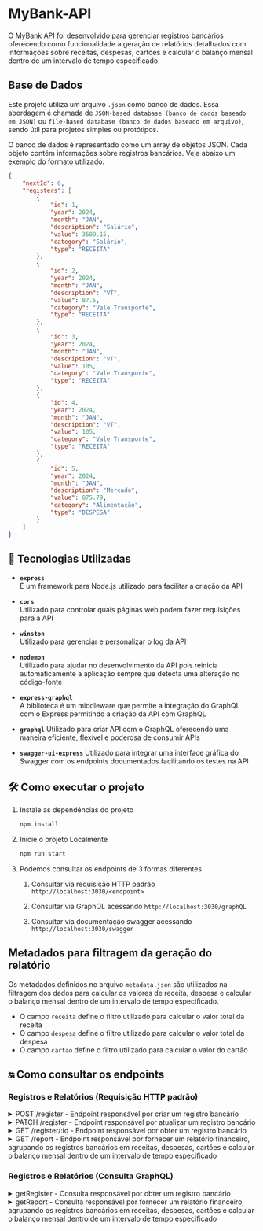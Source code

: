 # MyBank-API

O MyBank API foi desenvolvido para gerenciar registros bancários oferecendo como funcionalidade a geração de relatórios detalhados com informações sobre receitas, despesas, cartões e calcular o balanço mensal dentro de um intervalo de tempo especificado.

## Base de Dados

Este projeto utiliza um arquivo `.json` como banco de dados. Essa abordagem é chamada de `JSON-based database (banco de dados baseado em JSON)` ou `file-based database (banco de dados baseado em arquivo)`, sendo útil para projetos simples ou protótipos.

O banco de dados é representado como um array de objetos JSON. Cada objeto contém informações sobre registros bancários. Veja abaixo um exemplo do formato utilizado:

```json
{
    "nextId": 6,
    "registers": [
        {
            "id": 1,
            "year": 2024,
            "month": "JAN",
            "description": "Salário",
            "value": 3609.15,
            "category": "Salário",
            "type": "RECEITA"
        },
        {
            "id": 2,
            "year": 2024,
            "month": "JAN",
            "description": "VT",
            "value": 87.5,
            "category": "Vale Transporte",
            "type": "RECEITA"
        },
        {
            "id": 3,
            "year": 2024,
            "month": "JAN",
            "description": "VT",
            "value": 105,
            "category": "Vale Transporte",
            "type": "RECEITA"
        },
        {
            "id": 4,
            "year": 2024,
            "month": "JAN",
            "description": "VT",
            "value": 105,
            "category": "Vale Transporte",
            "type": "RECEITA"
        },
        {
            "id": 5,
            "year": 2024,
            "month": "JAN",
            "description": "Mercado",
            "value": 875.79,
            "category": "Alimentação",
            "type": "DESPESA"
        }
    ]
}
```

## 🚀 Tecnologias Utilizadas

-   **`express`**  
    É um framework para Node.js utilizado para facilitar a criação da API

-   **`cors`**  
    Utilizado para controlar quais páginas web podem fazer requisições para a API

-   **`winston`**  
    Utilizado para gerenciar e personalizar o log da API

-   **`nodemon`**  
    Utilizado para ajudar no desenvolvimento da API pois reinicia automaticamente a aplicação sempre que detecta uma alteração no código-fonte

-   **`express-graphql`**  
    A biblioteca é um middleware que permite a integração do GraphQL com o Express permitindo a criação da API com GraphQL

-   **`graphql`**
    Utilizado para criar API com o GraphQL oferecendo uma maneira eficiente, flexível e poderosa de consumir APIs

-   **`swagger-ui-express`**
    Utilizado para integrar uma interface gráfica do Swagger com os endpoints documentados facilitando os testes na API

## 🛠️ Como executar o projeto

1. Instale as dependências do projeto

    ```sh
    npm install
    ```

2. Inicie o projeto Localmente

    ```sh
    npm run start
    ```

3. Podemos consultar os endpoints de 3 formas diferentes

    1. Consultar via requisição HTTP padrão `http://localhost:3030/<endpoint>`

    2. Consultar via GraphQL acessando `http://localhost:3030/graphQL`

    3. Consultar via documentação swagger acessando `http://localhost:3030/swagger`

## Metadados para filtragem da geração do relatório

Os metadados definidos no arquivo `metadata.json` são utilizados na filtragem dos dados para calcular os valores de receita, despesa e calcular o balanço mensal dentro de um intervalo de tempo especificado.

-   O campo `receita` define o filtro utilizado para calcular o valor total da receita
-   O campo `despesa` define o filtro utilizado para calcular o valor total da despesa
-   O campo `cartao` define o filtro utilizado para calcular o valor do cartão

## 🔛 Como consultar os endpoints

### Registros e Relatórios (Requisição HTTP padrão)

<details>
  <summary>POST /register - Endpoint responsável por criar um registro bancário</summary>

#### **Parâmetros da Requisição**

| **Tipo** | **Parâmetro** | **Descrição**                  | **Obrigatório** |
| -------- | ------------- | ------------------------------ | --------------- |
| body     | `year`        | Ano do registro bancário       | Sim             |
| body     | `month`       | Mês do registro bancário       | Sim             |
| body     | `description` | Descrição do registro bancário | Sim             |
| body     | `value`       | Valor do registro bancário     | Sim             |
| body     | `category`    | Categoria do registro bancário | Sim             |
| body     | `type`        | Tipo do registro bancário      | Sim             |

#### **Respostas da Requisição**

| **Código** | **Status**  | **Descrição**                            |
| ---------- | ----------- | ---------------------------------------- |
| 201        | Created     | Registro bancário criado com sucesso     |
| 400        | Bad Request | Houve um erro ao criar registro bancário |

#### **Resposta 201 do endpoint**

```json
{
    "id": 1,
    "year": 2024,
    "month": "JAN",
    "description": "Salário",
    "value": 3609.15,
    "category": "Salário",
    "type": "RECEITA"
}
```

</details>

<details>
  <summary>PATCH /register - Endpoint responsável por atualizar um registro bancário</summary>

#### **Parâmetros da Requisição**

| **Tipo**          | **Parâmetro** | **Descrição**                  | **Obrigatório** |
| ----------------- | ------------- | ------------------------------ | --------------- |
| parâmetro de rota | `id`          | Ano do registro bancário       | Sim             |
| body              | `year`        | Ano do registro bancário       | Não             |
| body              | `month`       | Mês do registro bancário       | Não             |
| body              | `description` | Descrição do registro bancário | Não             |
| body              | `value`       | Valor do registro bancário     | Não             |
| body              | `category`    | Categoria do registro bancário | Não             |
| body              | `type`        | Tipo do registro bancário      | Não             |

#### **Respostas da Requisição**

| **Código** | **Status**  | **Descrição**                                  |
| ---------- | ----------- | ---------------------------------------------- |
| 200        | OK          | Registro bancário atualizado com sucesso       |
| 400        | Bad Request | Houve um erro ao atualizar o registro bancário |

#### **Resposta 200 do endpoint**

```json
{
    "id": 1,
    "year": 2024,
    "month": "JAN",
    "description": "Salário",
    "value": 3609.15,
    "category": "Salário",
    "type": "RECEITA"
}
```

</details>

<details>
  <summary>GET /register/:id - Endpoint responsável por obter um registro bancário</summary>

#### **Respostas da Requisição**

| **Código** | **Status**  | **Descrição**                              |
| ---------- | ----------- | ------------------------------------------ |
| 200        | OK          | Registro bancário obtido com sucesso       |
| 400        | Bad Request | Houve um erro ao obter o registro bancário |

#### **Resposta 200 do endpoint**

```json
{
    "id": 1,
    "year": 2024,
    "month": "JAN",
    "description": "Salário",
    "value": 3609.15,
    "category": "Salário",
    "type": "RECEITA"
}
```

</details>

<details>
  <summary>GET /report - Endpoint responsável por fornecer um relatório financeiro, agrupando os registros bancários em receitas, despesas, cartões e calcular o balanço mensal dentro de um intervalo de tempo especificado</summary>

#### **Parâmetros da Requisição**

| **Tipo** | **Parâmetro** | **Descrição**                        | **Obrigatório** |
| -------- | ------------- | ------------------------------------ | --------------- |
| query    | `month`       | Mês utilizado para criar o relatório | Não             |
| query    | `year`        | Ano utilizado para criar o relatório | Não             |

#### **Exemplos de uso dos parâmetros**

Mês

-   Caso o mês não seja fornecido o relatório será criado baseado no mês atual
-   Fornecer `*` no mês o relatório será criado baseado em todos os meses
-   Fornecer vários meses `jan,fev,mar` o relatório será criado baseado nesses meses

Ano

-   Caso o ano não seja fornecido o relatório será criado baseado no ano atual
-   Fornecer `*` no ano o relatório será criado baseado em todos os anos desde 2020
-   Fornecer vários anos `2023,2024` o relatório será criado baseado nesses anos

#### **Respostas da Requisição**

| **Código** | **Status**  | **Descrição**                      |
| ---------- | ----------- | ---------------------------------- |
| 200        | OK          | Relatório gerado com sucesso       |
| 400        | Bad Request | Houve um erro ao gerar o relatório |

#### **Resposta 200 do endpoint**

```json
{
    "ano": [2024],
    "mes": ["JAN"],
    "receita": 3906.65,
    "despesa": 2519.7,
    "saldo": 1386.95,
    "cartao": 498.44,
    "receitas": [
        {
            "categoria": "Salário",
            "valor": 3609.15
        },
        {
            "categoria": "Vale Transporte",
            "valor": 297.5
        }
    ],
    "despesas": [
        {
            "categoria": "Alimentação",
            "valor": 875.79
        },
        {
            "categoria": "Gasolina",
            "valor": 664.7
        },
        {
            "categoria": "Convênio",
            "valor": 271.87
        },
        {
            "categoria": "Digital",
            "valor": 242.59
        },
        {
            "categoria": "Compra",
            "valor": 135.85
        },
        {
            "categoria": "Ingresso",
            "valor": 120
        },
        {
            "categoria": "Internet",
            "valor": 119.91
        },
        {
            "categoria": "Tim",
            "valor": 53.99
        },
        {
            "categoria": "Cabeleireiro",
            "valor": 35
        }
    ]
}
```

</details>

### Registros e Relatórios (Consulta GraphQL)

<details>
  <summary>getRegister - Consulta responsável por obter um registro bancário</summary>

#### **Consulta GraphQL**

```
{
  getRegister(id: 1) {
    id
    year
    month
    description
    value
    category
    type
  }
}
```

#### **Resposta da Consulta**

```json
{
    "data": {
        "getRegister": {
            "id": 1,
            "year": 2024,
            "month": "JAN",
            "description": "Salário",
            "value": 3609.15,
            "category": "Salário",
            "type": "RECEITA"
        }
    }
}
```

</details>

<details>
  <summary>getReport - Consulta responsável por fornecer um relatório financeiro, agrupando os registros bancários em receitas, despesas, cartões e calcular o balanço mensal dentro de um intervalo de tempo especificado</summary>

#### **Exemplos de uso dos parâmetros**

Mês

-   Caso o mês não seja fornecido o relatório será criado baseado no mês atual
-   Fornecer `*` no mês o relatório será criado baseado em todos os meses
-   Fornecer vários meses `jan,fev,mar` o relatório será criado baseado nesses meses

Ano

-   Caso o ano não seja fornecido o relatório será criado baseado no ano atual
-   Fornecer `*` no ano o relatório será criado baseado em todos os anos desde 2020
-   Fornecer vários anos `2023,2024` o relatório será criado baseado nesses anos

#### **Consulta GraphQL**

```
{
  getReport(month: "nov", year: "2024") {
    ano
    mes
    receita
    despesa
    saldo
    cartao
    balanco
    receitas {
      categoria
      valor
    }
    despesas {
      categoria
      valor
    }
  }
}
```

#### **Resposta da Consulta**

```json
{
    "data": {
        "getRegister": {
            "ano": [2024],
            "mes": ["JAN"],
            "receita": 3906.65,
            "despesa": 2519.7,
            "saldo": 1386.95,
            "cartao": 498.44,
            "receitas": [
                {
                    "categoria": "Salário",
                    "valor": 3609.15
                },
                {
                    "categoria": "Vale Transporte",
                    "valor": 297.5
                }
            ],
            "despesas": [
                {
                    "categoria": "Alimentação",
                    "valor": 875.79
                },
                {
                    "categoria": "Gasolina",
                    "valor": 664.7
                },
                {
                    "categoria": "Convênio",
                    "valor": 271.87
                },
                {
                    "categoria": "Digital",
                    "valor": 242.59
                },
                {
                    "categoria": "Compra",
                    "valor": 135.85
                },
                {
                    "categoria": "Ingresso",
                    "valor": 120
                },
                {
                    "categoria": "Internet",
                    "valor": 119.91
                },
                {
                    "categoria": "Tim",
                    "valor": 53.99
                },
                {
                    "categoria": "Cabeleireiro",
                    "valor": 35
                }
            ]
        }
    }
}
```
